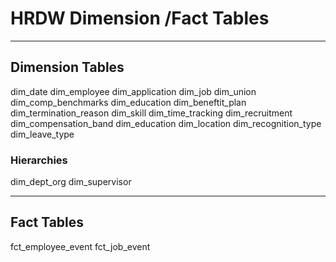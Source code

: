 # HRDW Dimension /Fact Tables
----
## Dimension Tables
dim_date
dim_employee
dim_application
dim_job
dim_union
dim_comp_benchmarks
dim_education
dim_beneftit_plan
dim_termination_reason
dim_skill
dim_time_tracking
dim_recruitment
dim_compensation_band
dim_education
dim_location
dim_recognition_type
dim_leave_type
### Hierarchies
dim_dept_org 
dim_supervisor 

----
## Fact Tables
fct_employee_event
fct_job_event

